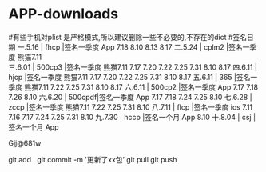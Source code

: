 ﻿# APP-downloads
#有些手机对plist 是严格模式,所以建议删除一些不必要的,不存在的dict
#签名日期
一.5.16  | fhcp   |签名一季度   App   7.18 8.10 8.13 8.17
二.5.24  | cplm2  |签名一季度   熊猫7.11	
三.6.01  | 500cp3 |签名一季度   熊猫7.11  7.17  7.20 7.22 7.25 7.31 8.10 8.17
四.6.11  | hjcp   |签名一季度   熊猫7.11  7.17 7.20 7.22 7.25 7.31 8.10 8.17
五.6.11  | 365    |签名一季度   熊猫7.11 7.22 7.25 7.31 8.10 8.17
六.6.11  | 500cp2 |签名一季度   App  7.17  7.18  7.26 8.10
六.6.20  | 500cpdf|签名一季度   App  7.17  7.18 7.24 7.25 8.10
七.6.28  | zccp   |签名一季度   熊猫7.11 7.22 7.25 7.31 8.10
八.7.11  | flcp   |签名一季度   ios 7.11   7.16  7.17 7.24 7.25 7.31 8.10
九.7.30  | hccp   |签名一个月   App 8.10
十.8.04  | csj    |签名一个月   App



Gjj@681w


git add . 
git commit -m '更新了xx包’
git pull
git push



